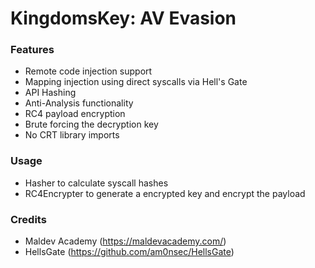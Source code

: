 # KingdomsKey: AV Evasion

### Features
* Remote code injection support
* Mapping injection using direct syscalls via Hell's Gate
* API Hashing
* Anti-Analysis functionality
* RC4 payload encryption
* Brute forcing the decryption key
* No CRT library imports

### Usage
* Hasher to calculate syscall hashes
* RC4Encrypter to generate a encrypted key and encrypt the payload
  
### Credits
* Maldev Academy (https://maldevacademy.com/)
* HellsGate (https://github.com/am0nsec/HellsGate)
